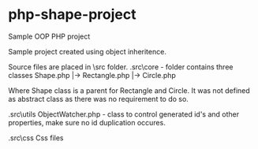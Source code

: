 # php-shape-project
Sample OOP PHP project

Sample project created using object inheritence.

Source files are placed in \src folder.
.src\core - folder contains three classes 
Shape.php
|-> Rectangle.php
|-> Circle.php

Where Shape class is a parent for Rectangle and Circle. It was not defined as abstract class as there was no requirement to do so. 

.src\utils
ObjectWatcher.php - class to control generated id's and other properties, make sure no id duplication occures.

.src\css
Css files